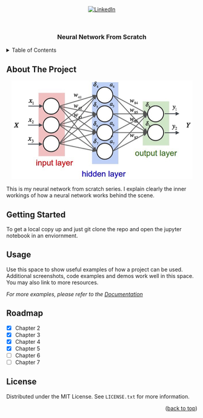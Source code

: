 <!-- Improved compatibility of back to top link: See: https://github.com/othneildrew/Best-README-Template/pull/73 -->
<a name="readme-top"></a>

<div align="center">

[![LinkedIn][linkedin-shield]][linkedin-url]

</div>


<!-- PROJECT LOGO -->
<br />
<div align="center">
  <a href="https://github.com/Zulqarnain-cc34/Neural-Network-From-Scratch>
    <img src="assets/neuron.png" alt="Logo" width="80" height="80">
  </a>

<h3 align="center"> Neural Network From Scratch </h3>

  <p align="center">
  </p>
</div>



<!-- TABLE OF CONTENTS -->
<details>
  <summary>Table of Contents</summary>
  <ol>
    <li>
      <a href="#about-the-project">About The Project</a>
    </li>
    <li>
      <a href="#getting-started">Getting Started</a>
    </li>
    <li><a href="#usage">Usage</a></li>
    <li><a href="#roadmap">Roadmap</a></li>
    <li><a href="#license">License</a></li>
  </ol>
</details>



<!-- ABOUT THE PROJECT -->
## About The Project

<div align="center">

[![Product Name Screen Shot][product-screenshot]](https://example.com)

</div>

This is my neural network from scratch series. I explain clearly the inner workings of how a neural network works behind the scene.


<!-- GETTING STARTED -->
## Getting Started

To get a local copy up and just git clone the repo and open the jupyter notebook in an enviornment.

<!-- USAGE EXAMPLES -->
## Usage

Use this space to show useful examples of how a project can be used. Additional screenshots, code examples and demos work well in this space. You may also link to more resources.

_For more examples, please refer to the [Documentation](https://example.com)_


<!-- ROADMAP -->
## Roadmap

- [x] Chapter 2
- [x] Chapter 3
- [x] Chapter 4
- [x] Chapter 5
- [ ] Chapter 6
- [ ] Chapter 7

<!-- LICENSE -->
## License

Distributed under the MIT License. See `LICENSE.txt` for more information.

<p align="right">(<a href="#readme-top">back to top</a>)</p>



<!-- https://www.markdownguide.org/basic-syntax/#reference-style-links -->
[linkedin-shield]: https://img.shields.io/badge/-LinkedIn-black.svg?style=for-the-badge&logo=linkedin&colorB=555
[linkedin-url]: https://www.linkedin.com/in/muhammad-zulqarnain-a29664247 
[product-screenshot]: assets/nn.png
